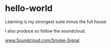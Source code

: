 # hello-world

Learning is my strongest suite minus the full house

I also produce so follow the soundcloud.

www.Soundcloud.com/Smoke-Signal
